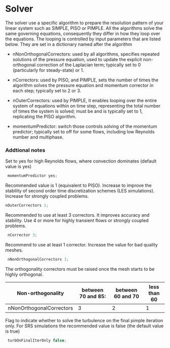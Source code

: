 # Solver

The solver use a specific algorithm to prepare the resolution pattern of your linear system such as SIMPLE, PISO or PIMPLE.
All the algorithms solve the same governing equations, consequently they
differ in how they loop over the equations. The looping is controlled by
input parameters that are listed below. They are set in a dictionary
named after the algorithm

  - nNonOrthogonalCorrectors: used by all algorithms, specifies repeated
    solutions of the pressure equation, used to update the explicit
    non-orthogonal correction of the Laplacian term; typically set to 0
    (particularly for steady-state) or 1.

  - nCorrectors: used by PISO, and PIMPLE, sets the number of times the
    algorithm solves the pressure equation and momentum corrector in
    each step; typically set to 2 or 3.

  - nOuterCorrectors: used by PIMPLE, it enables looping over the entire
    system of equations within on time step, representing the total
    number of times the system is solved; must be and is typically set
    to 1, replicating the PISO algorithm.

  - momentumPredictor: switch those controls solving of the momentum
    predictor; typically set to off for some flows, including low
    Reynolds number and multiphase.

### Addtional notes
Set to yes for high Reynolds flows, where
convection dominates (default value is yes)
```c++
 momentumPredictor yes;
 ```
Recommended value is 1 (equivalent to PISO).
Increase to improve the stability of second
order time discretization schemes (LES
simulations). Increase for strongly coupled
problems.

```c++
nOuterCorrectors 1; 
```
Recommended to use at least 3 correctors.
It improves accuracy and stability. Use 4 or
more for highly transient flows or strongly
coupled problems.
```c++
 nCorrector 3; 
 ```
Recommend to use at least 1 corrector.
Increase the value for bad quality meshes.
```c++
 nNonOrthogonalCorrectors 1; 
 ```
The orthogonality correctors must be raised once the mesh starts to be highly orthogonal.

|Non-orthogonality       |<n>between 70 and 85: </n>| between 60 and 70 | less than 60 |
|------------------------|--------------------------|-------------------|--------------|
|nNonOrthogonalCorrectors| 3                | 2| 1|

Flag to indicate whether to solve the turbulence
on the final pimple iteration only. For SRS
simulations the recommended value is false
(the default value is true)
```c++
 turbOnFinalIterOnly false; 
 ```
